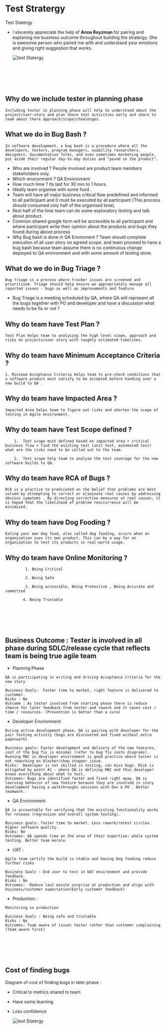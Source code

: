 
# Test Stratergy
Test Statergy

- I sincerely appreciate the help of **Anna Royzman** for pairing and explaning me business outcome throughout building the stratergy. She is awesome person who paired me with and understand your emotions and giving right suggestion that works.

    <img src="https://raw.githubusercontent.com/TrishaChetani/TestStatergy/master/test.jpg" alt="test Statergy" />

<br />
<br />
<br />
<br />

## Why do we include tester in planning phase
```
Including tester in planning phase will help to understand about the project/user-story and plan there test activities early and share to team about there approach/scope/chaalenges. 
```

## What we do in Bug Bash ?

```
In software development, a bug bash is a procedure where all the developers, testers, program managers, usability researchers, designers, documentation folks, and even sometimes marketing people, put aside their regular day-to-day duties and "pound on the product".
```
- Who are involved ? People involved are product team members stakeholders only.
- Which environment ? QA Environment
- How much time ? Its last for 30 min to 1 hours.
- Ideally team organise with some food .
- Team will have all major business critical flow predefined and informed to all participant and it must be executed by all participant (This process should consumed only half of the organised time).
- Rest half of the time team can do some exploratory testing and talk about product.
- Common shared google form will be accessible to all participant and where participant write their opinion about the products and bugs they found during above process
- Why Bug bash is done in QA Enviroment ? Team should complete execution of all user story on agreed scope. and team proceed to have a bug bash because team assume there is no continuous change deployed to QA environment and with some amount of testing done.

## What do we do in Bug Triage ?

```
Bug triage is a process where tracker issues are screened and prioritised. Triage should help ensure we appropriately manage all reported issues - bugs as well as improvements and feature 
```
- Bug Triage is a  meeting scheduled by QA, where QA will represent all the bugs together with PO and developer and have a discussion what needs to be fix or not ?


## Why do team have Test Plan ?
```
Test Plan helps team to analysing the high level scope, approach and risks on projects/user story with roughly estimated timelines.
```
## Why do team have Minimum Acceptance Criteria ?

 ```
 1. Minimum Acceptance Criteria helps team to pre-check conditions that a software product must satisfy to be accepted before handing over a new build to QA .
```
## Why do team have Impacted Area ?

```
Impacted Area helps team to figure out risks and shorten the scope of testing in Agile environment.
```
## Why do team have Test Scope defined ?
```
    1.  Test scope must defined based on impacted area + critical business flow + find the existing test (unit test, automated test) what are the risks need to be called out to the team.

    2.  Test scope help team to analyse the test coverage for the new software builds to QA.
 ```

## Why do team have RCA of Bugs ?

```
RCA is a practice to predicated on the belief that problems are best solved by attempting to correct or eliminate root causes by addressing obvious symptoms . By directing corrective measures at root causes, it is hoped that the likelihood of problem reoccurrence will be minimised.
```
## Why do team have Dog Fooding ?

```
Eating your own dog food, also called dog fooding, occurs when an organization uses its own product. This can be a way for an organization to test its products in real-world usage. 
```

## Why do team have Online Monitoring ?
```
         1. Being Critical

         2. Being Safe

         3. Being accessible, Being Protective , Being Accurate and committed

        4. Being Trustable

```




<br />
<br />
<br />
<br />




## Business Outcome : Tester is involved in all phase during SDLC/release cycle that reflects team is being true agile team

- Planning Phase
```
QA is participating in writing and driving Acceptance Criteria for the new story
```
```
Business Goals:  Faster time to market, right feature is delivered to customer.
Risks : No
Outcome : As tester involved from starting phase there is reduce chance for later feedback from tester and rework and it saves cost / time / resources. (Prevention is better than a cure)
```
- Developer Environment:
```
During active development phase, QA is pairing with developer for the pair testing activity (bugs are discovered and fixed without extra paperwork)
```
```
Business goals: Faster development and delivery of the new features, cost of the bug fix is minimal (refer to bug fix costs diagrams). Running MAC in developer environment is good practice where tester is not reworking on blocker/show stopper issue.
Risks:  Developer is not skilled in testing, can miss bugs. Risk is mitigated by point #1 - where QA is defining MAC and thus developer knows everything about what to test.
Outcomes: Bugs are identified faster and fixed right away. QA is learning behavior of new feature because they are involved in story development having a walkthroughs sessions with Dev & PO . Better teamwork.
```
- QA Environment 
```
QA is accountable for verifying that the existing functionality works for release (regression and overall system testing).
```
```
Business goals: faster time to market. Less rework/retest circles. Higher software quality.
Risks: No
Outcomes: QA spends time on the area of their expertise: whole system testing. Better team morale.
```
- UAT :
```
Agile team certify the build is stable and having Dog fooding reduce further risks
```
```
Business Goals : End user to test in UAT environment and provide feedback.
Risks : No
Outcomes:  Reduce last minute surprise at production and align with business/customer expectation(Early customer feedback)
```
- Production :
```
Monitoring in production 
```
```
Business Goals : Being safe and trustable
Risks : No 
Outcomes: Team aware of issues faster rather than customer complaining (Team aware first)
```
<br />
<br />
<br />
<br />


## Cost of finding bugs
Diagram of cost of finding bugs in later phase : 

- Critical to metrics shared to team
- Have some learning
- Loss confidence

    <img src="https://github.com/TrishaChetani/TestStatergy/blob/master/README.md" alt="test Statergy" />




